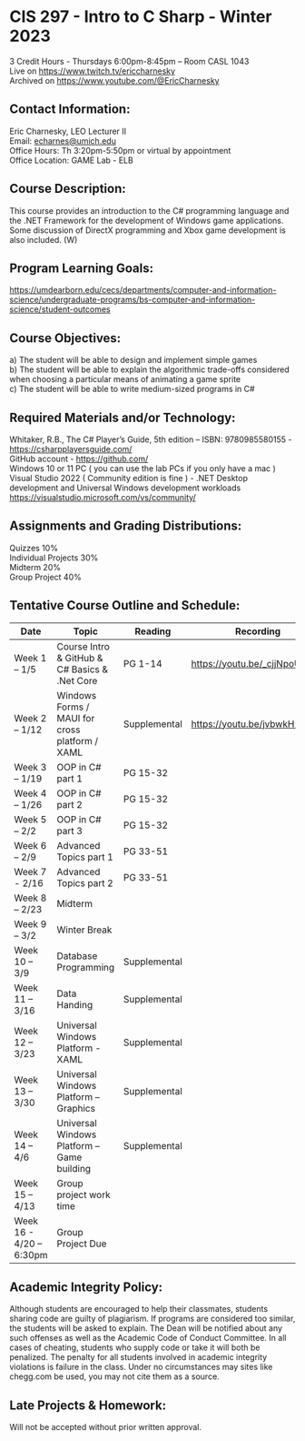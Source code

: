 # CIS 297 - Intro to C Sharp - Winter 2023
3 Credit Hours - Thursdays 6:00pm-8:45pm – Room CASL 1043  
Live on https://www.twitch.tv/ericcharnesky  
Archived on https://www.youtube.com/@EricCharnesky

## Contact Information:
Eric Charnesky, LEO Lecturer II  
Email: echarnes@umich.edu  
Office Hours: Th 3:20pm-5:50pm or virtual by appointment  
Office Location: GAME Lab - ELB

## Course Description: 
This course provides an introduction to the C# programming language and the .NET Framework for the development of Windows game applications. Some discussion of 
DirectX programming and Xbox game development is also included. (W)

## Program Learning Goals: 
https://umdearborn.edu/cecs/departments/computer-and-information-science/undergraduate-programs/bs-computer-and-information-science/student-outcomes  

## Course Objectives: 
a) The student will be able to design and implement simple games  
b) The student will be able to explain the algorithmic trade-offs considered when choosing a particular means of animating a game sprite  
c) The student will be able to write medium-sized programs in C#
 
## Required Materials and/or Technology: 
Whitaker, R.B., The C# Player’s Guide, 5th edition – ISBN: 9780985580155 - https://csharpplayersguide.com/  
GitHub account - https://github.com/  
Windows 10 or 11 PC ( you can use the lab PCs if you only have a mac )  
Visual Studio 2022 ( Community edition is fine ) - .NET Desktop development and Universal Windows development workloads https://visualstudio.microsoft.com/vs/community/ 

## Assignments and Grading Distributions: 
Quizzes 10%  
Individual Projects 30%  
Midterm 20%  
Group Project 40%

## Tentative Course Outline and Schedule: 
Date | Topic | Reading | Recording
---|---|---|---
Week 1 – 1/5 | Course Intro & GitHub & C# Basics & .Net Core | PG 1-14 | https://youtu.be/_cjjNpoUXKI
Week 2 – 1/12 | Windows Forms / MAUI for cross platform / XAML | Supplemental | https://youtu.be/jvbwkH2Ppnw
Week 3 – 1/19 | OOP in C# part 1 | PG 15-32
Week 4 – 1/26 | OOP in C# part 2 | PG 15-32
Week 5 – 2/2 | OOP in C# part 3 | PG 15-32
Week 6 – 2/9 | Advanced Topics part 1 | PG 33-51
Week 7 - 2/16 | Advanced Topics part 2 | PG 33-51
Week 8 – 2/23 | Midterm
Week 9 – 3/2 | Winter Break
Week 10 – 3/9 | Database Programming | Supplemental
Week 11 – 3/16 | Data Handing | Supplemental
Week 12 – 3/23 | Universal Windows Platform - XAML | Supplemental
Week 13 – 3/30 | Universal Windows Platform – Graphics | Supplemental
Week 14 – 4/6 | Universal Windows Platform – Game building | Supplemental
Week 15 – 4/13 | Group project work time |
Week 16 - 4/20 – 6:30pm | Group Project Due |
 
## Academic Integrity Policy:
Although students are encouraged to help their classmates, students sharing code are guilty of plagiarism. If programs are considered too similar, the students will be asked to explain. The Dean will be notified about any such offenses as well as the Academic Code of Conduct Committee.   In all cases of cheating, students who supply code or take it will both be penalized. The penalty for all students involved in academic integrity violations is failure in the class.  Under no circumstances may sites like chegg.com be used, you may not cite them as a source.

## Late Projects & Homework: 
Will not be accepted without prior written approval.
